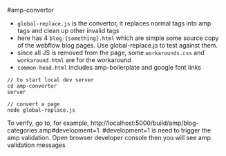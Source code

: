 #amp-convertor

- `global-replace.js` is the convertor, it replaces normal tags into amp tags and clean up other invalid tags
- here has 4 `blog-{something}.html` which are simple some source copy of the webflow blog pages. Use global-replace.js to test against them.
- since all JS is removed from the page, some `workarounds.css` and `workaround.html` are for the workaround
- `common-head.html` includes amp-boilerplate and google font links

```
// to start local dev server
cd amp-convertor
server

// convert a page
node global-replace.js
```

To verify, go to, for example, http://localhost:5000/build/amp/blog-categories.amp#development=1. #development=1 is need to trigger the amp validation. Open browser developer console then you will see amp validation messages
